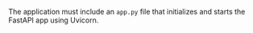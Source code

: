 The application must include an `app.py` file that initializes and starts the FastAPI app using Uvicorn.
